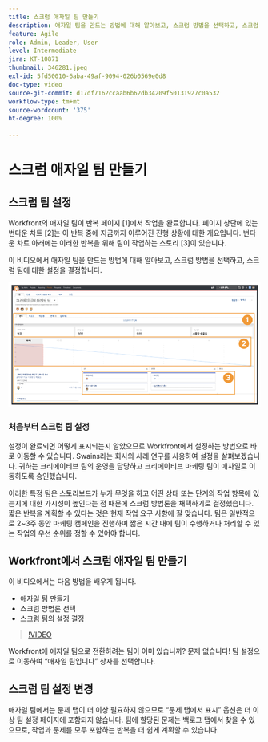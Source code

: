 ```yaml
---
title: 스크럼 애자일 팀 만들기
description: 애자일 팀을 만드는 방법에 대해 알아보고, 스크럼 방법을 선택하고, 스크럼 팀에 대한 설정을 결정합니다.
feature: Agile
role: Admin, Leader, User
level: Intermediate
jira: KT-10871
thumbnail: 346281.jpeg
exl-id: 5fd50010-6aba-49af-9094-026b0569e0d8
doc-type: video
source-git-commit: d17df7162ccaab6b62db34209f50131927c0a532
workflow-type: tm+mt
source-wordcount: '375'
ht-degree: 100%

---
```


# 스크럼 애자일 팀 만들기

## 스크럼 팀 설정

Workfront의 애자일 팀이 반복 페이지 [1]에서 작업을 완료합니다. 페이지 상단에 있는 번다운 차트 [2]는 이 반복 중에 지금까지 이루어진 진행 상황에 대한 개요입니다. 번다운 차트 아래에는 이러한 반복을 위해 팀이 작업하는 스토리 [3]이 있습니다.

이 비디오에서 애자일 팀을 만드는 방법에 대해 알아보고, 스크럼 방법을 선택하고, 스크럼 팀에 대한 설정을 결정합니다.

![팀 페이지](assets/scrum-agile-team-page.png)

### 처음부터 스크럼 팀 설정

설정이 완료되면 어떻게 표시되는지 알았으므로 Workfront에서 설정하는 방법으로 바로 이동할 수 있습니다. Swains라는 회사의 사례 연구를 사용하여 설정을 살펴보겠습니다. 귀하는 크리에이티브 팀의 운영을 담당하고 크리에이티브 마케팅 팀이 애자일로 이동하도록 승인했습니다.


이러한 특정 팀은 스토리보드가 누가 무엇을 하고 어떤 상태 또는 단계의 작업 항목에 있는지에 대한 가시성이 높인다는 점 때문에 스크럼 방법론을 채택하기로 결정했습니다. 짧은 반복을 계획할 수 있다는 것은 현재 작업 요구 사항에 잘 맞습니다. 팀은 일반적으로 2~3주 동안 마케팅 캠페인을 진행하며 짧은 시간 내에 팀이 수행하거나 처리할 수 있는 작업의 우선 순위를 정할 수 있어야 합니다.

## Workfront에서 스크럼 애자일 팀 만들기

이 비디오에서는 다음 방법을 배우게 됩니다.

- 애자일 팀 만들기
- 스크럼 방법론 선택
- 스크럼 팀의 설정 결정

>[!VIDEO](https://video.tv.adobe.com/v/346281/?quality=12&learn=on&enablevpops)

Workfront에 애자일 팀으로 전환하려는 팀이 이미 있습니까? 문제 없습니다! 팀 설정으로 이동하여 “애자일 팀입니다” 상자를 선택합니다.



## 스크럼 팀 설정 변경

애자일 팀에서는 문제 탭이 더 이상 필요하지 않으므로 “문제 탭에서 표시” 옵션은 더 이상 팀 설정 페이지에 포함되지 않습니다. 팀에 할당된 문제는 백로그 탭에서 찾을 수 있으므로, 작업과 문제를 모두 포함하는 반복을 더 쉽게 계획할 수 있습니다.
